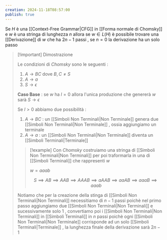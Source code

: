 ```yaml
---
creation: 2024-11-18T08:57:00
publish: true
---
```

Se $H$ è una [[Context-Free Grammar|CFG]] in [[Forma normale di Chomsky]] e $w$ è una stringa di lunghezza $n$ allora se $w \in L(H)$ è possibile trovare una [[Derivazione]] di $w$ che ha $2n-1$ passi , se $n=0$ la derivazione ha un solo passo

>[!important] Dimostrazione
>
>Le condizioni di *Chomsky* sono le seguenti : 
>1. $A \to BC$ dove $B,C\neq S$
>2. $A\to a$
>3. $S\to \epsilon$ 
>
>**Caso Base** : se $w$ ha $l=0$ allora l'unica produzione che genererà $w$ sarà $S \to \epsilon$ 
>
>Se $l > 0$ abbiamo due possibilità : 
>1. $A \to BC$ : un [[Simboli Non Terminali|Non Terminale]] genera due [[Simboli Non Terminali|Non Terminale]] , ossia aggiungiamo un terminale
>2. $A \to a$ : un [[Simboli Non Terminali|Non Terminale]] diventa un [[Simboli Terminali|Terminale]] 
>
>>[!example] 
>>Con *Chomsky* costruiamo una stringa di [[Simboli Non Terminali|Non Terminali]] per poi traformarla in una di [[Simboli Terminali]] che rappresenti $w$
>>
>>$w = aaab$
>>
>>$$S \implies AB \implies AAB \implies AAAB \implies aAAB \implies aaAB \implies aaaB \implies aaab $$
>>
>
>Notiamo che per la creazione della stinga di [[Simboli Non Terminali|Non Terminali]] necessitiamo di $n-1$ passi poichè nel primo passo aggiungiamo due [[Simboli Non Terminali|Non Terminali]] e sucessivamente solo $1$ , convertiamo poi i [[Simboli Non Terminali|Non Terminali]] in [[Simboli Terminali]] in $n$ passi poichè ogni [[Simboli Non Terminali|Non Terminale]] corrisponde ad un solo [[Simboli Terminali|Terminale]] , la lunghezza finale della derivazione sarà $2n-1$


